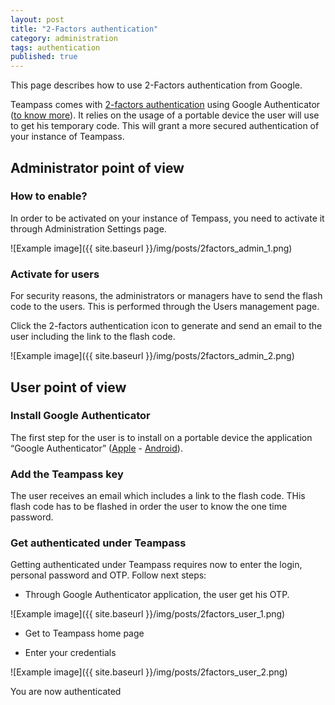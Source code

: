 ```yaml
---
layout: post
title: "2-Factors authentication"
category: administration
tags: authentication
published: true
---
```


This page describes how to use 2-Factors authentication from Google.

Teampass comes with [2-factors authentication](http://en.wikipedia.org/wiki/Two-step_verification) using Google Authenticator ([to know more](http://en.wikipedia.org/wiki/Google_Authenticator)). It relies on the usage of a portable device the user will use to get his temporary code. This will grant a more secured authentication of your instance of Teampass.

## Administrator point of view

### How to enable?

In order to be activated on your instance of Tempass, you need to activate it through Administration Settings page.

![Example image]({{ site.baseurl }}/img/posts/2factors_admin_1.png)

### Activate for users

For security reasons, the administrators or managers have to send the flash code to the users.
This is performed through the Users management page.

Click the 2-factors authentication icon to generate and send an email to the user including the link to the flash code.

![Example image]({{ site.baseurl }}/img/posts/2factors_admin_2.png)

## User point of view

### Install Google Authenticator

The first step for the user is to install on a portable device the application “Google Authenticator” ([Apple](https://itunes.apple.com/us/app/google-authenticator/id388497605) - [Android](https://play.google.com/store/apps/details?id=com.google.android.apps.authenticator2)).

### Add the Teampass key

The user receives an email which includes a link to the flash code. THis flash code has to be flashed in order the user to know the one time password.

### Get authenticated under Teampass

Getting authenticated under Teampass requires now to enter the login, personal password and OTP. Follow next steps:

- Through Google Authenticator application, the user get his OTP.

![Example image]({{ site.baseurl }}/img/posts/2factors_user_1.png)

- Get to Teampass home page

- Enter your credentials

![Example image]({{ site.baseurl }}/img/posts/2factors_user_2.png)

You are now authenticated
